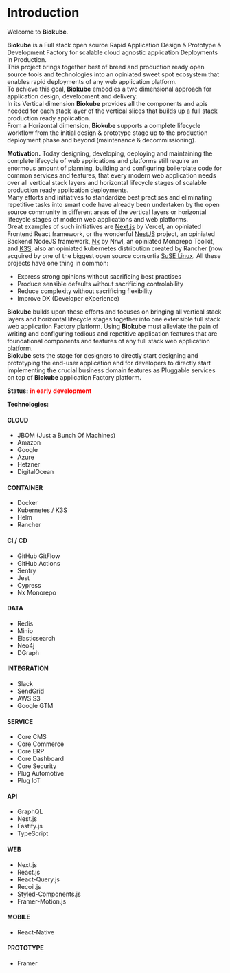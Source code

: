 # Introduction

Welcome to <b>Biokube</b>. <br>

<b>Biokube</b> is a Full stack open source Rapid Application Design & Prototype & Development Factory for scalable cloud agnostic application Deployments in Production. <br>
This project brings together best of breed and production ready open source tools and technologies into an opiniated sweet spot ecosystem that enables rapid deployments of any web application platform. <br>
To achieve this goal, <b>Biokube</b> embodies a two dimensional approach for application design, development and delivery: <br>
In its Vertical dimension <b>Biokube</b> provides all the components and apis needed for each stack layer of the vertical slices that builds up a full stack production ready application. <br>
From a Horizontal dimension, <b>Biokube</b> supports a complete lifecycle workflow from the initial design & prototype stage up to the production deployment phase and beyond (maintenance & decommissioning).

<b>Motivation.</b> Today designing, developing, deploying and maintaining the complete lifecycle of web applications and platforms still require an enormous amount of planning, building and configuring boilerplate code for common services and features,
that every modern web application needs over all vertical stack layers and horizontal lifecycle stages of scalable production ready application deployments.<br>
Many efforts and initiatives to standardize best practises and eliminating repetitive tasks into smart code have already been undertaken by the open source community in different areas of the vertical layers or horizontal lifecycle stages of modern web applications and web platforms.<br>
Great examples of such initiatives are [Next.js](https://nextjs.org/) by Vercel, an opiniated Frontend React framework, or the wonderful [NestJS](https://nestjs.com/) project, an opiniated Backend NodeJS framework, [Nx](https://nx.dev/react) by Nrwl, an opiniated Monorepo Toolkit, and [K3S](https://rancher.com/docs/k3s/latest/en/), also an opiniated kubernetes distribution created by Rancher (now acquired by one of the biggest open source consortia [SuSE Linux](https://www.suse.com/). All these projects have one thing in common:

- Express strong opinions without sacrificing best practises
- Produce sensible defaults without sacrificing controlability
- Reduce complexity without sacrificing flexibility
- Improve DX (Developer eXperience)

<b>Biokube</b> builds upon these efforts and focuses on bringing all vertical stack layers and horizontal lifecycle stages together into one extensible full stack web application Factory platform.
Using <b>Biokube</b> must alleviate the pain of writing and configuring tedious and repetitive application features that are foundational components and features of any full stack web application platform. <br>
<b>Biokube</b> sets the stage for designers to directly start designing and prototyping the end-user application and for developers to directly start implementing the crucial business domain features as Pluggable services on top of <b>Biokube</b> application Factory platform.

<b>Status:</b> <b style="color: red;">in early development</b>

<b>Technologies:</b>

#### CLOUD

- JBOM (Just a Bunch Of Machines)
- Amazon
- Google
- Azure
- Hetzner
- DigitalOcean

#### CONTAINER

- Docker
- Kubernetes / K3S
- Helm
- Rancher

#### CI / CD

- GitHub GitFlow
- GitHub Actions
- Sentry
- Jest
- Cypress
- Nx Monorepo

#### DATA

- Redis
- Minio
- Elasticsearch
- Neo4j
- DGraph

#### INTEGRATION

- Slack
- SendGrid
- AWS S3
- Google GTM

#### SERVICE

- Core CMS
- Core Commerce
- Core ERP
- Core Dashboard
- Core Security
- Plug Automotive
- Plug IoT

#### API

- GraphQL
- Nest.js
- Fastify.js
- TypeScript

#### WEB

- Next.js
- React.js
- React-Query.js
- Recoil.js
- Styled-Components.js
- Framer-Motion.js

#### MOBILE

- React-Native

#### PROTOTYPE

- Framer
